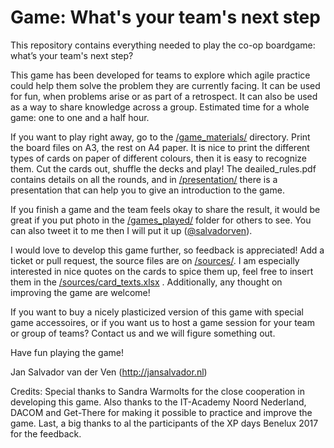 # Game: What's your team's next step
This repository contains everything needed to play the co-op boardgame: what’s your team's next step?

This game has been developed for teams to explore which agile practice could help them solve the problem they are currently facing. It can be used for fun, when problems arise or as part of a retrospect. It can also be used as a way to share knowledge across a group. Estimated time for a whole game: one to one and a half hour.

If you want to play right away, go to the [/game_materials/](/game_materials/) directory. Print the board files on A3, the rest on A4 paper. It is nice to print the different types of cards on paper of different colours, then it is easy to recognize them. Cut the cards out, shuffle the decks and play! The deailed_rules.pdf contains details on all the rounds, and in [/presentation/](/presentation/) there is a presentation that can help you to give an introduction to the game.

If you finish a game and the team feels okay to share the result, it would be great if you put photo in the [/games_played/](/games_played/) folder for others to see. You can also tweet it to me then I will put it up ([@salvadorven](https://twitter.com/salvadorven)).

I would love to develop this game further, so feedback is appreciated! Add a ticket or pull request, the source files are on [/sources/](/sources/). I am especially interested in nice quotes on the cards to spice them up, feel free to insert them in the [/sources/card_texts.xlsx](/sources/card_texts.xlsx) . Additionally, any thought on improving the game are welcome!

If you want to buy a nicely plasticized version of this game with special game accessoires, or if you want us to host a game session for your team or group of teams? Contact us and we will figure something out.

Have fun playing the game!

Jan Salvador van der Ven
(http://jansalvador.nl)

Credits:
Special thanks to Sandra Warmolts for the close cooperation in developing this game. Also thanks to the IT-Academy Noord Nederland, DACOM and Get-There for making it possible to practice and improve the game. Last, a big thanks to al the participants of the XP days Benelux 2017 for the feedback.

